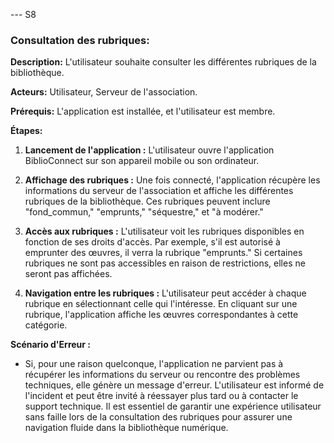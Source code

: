 --- S8
### Consultation des rubriques:

**Description:** L'utilisateur souhaite consulter les différentes rubriques de la bibliothèque.

**Acteurs:** Utilisateur, Serveur de l'association.

**Prérequis:** L'application est installée, et l'utilisateur est membre.

**Étapes:**

1. **Lancement de l'application :** L'utilisateur ouvre l'application BiblioConnect sur son appareil mobile ou son ordinateur.

2. **Affichage des rubriques :** Une fois connecté, l'application récupère les informations du serveur de l'association et affiche les différentes rubriques de la bibliothèque. Ces rubriques peuvent inclure "fond_commun," "emprunts," "séquestre," et "à modérer."

3. **Accès aux rubriques :** L'utilisateur voit les rubriques disponibles en fonction de ses droits d'accès. Par exemple, s'il est autorisé à emprunter des œuvres, il verra la rubrique "emprunts." Si certaines rubriques ne sont pas accessibles en raison de restrictions, elles ne seront pas affichées.

4. **Navigation entre les rubriques :** L'utilisateur peut accéder à chaque rubrique en sélectionnant celle qui l'intéresse. En cliquant sur une rubrique, l'application affiche les œuvres correspondantes à cette catégorie.

**Scénario d'Erreur :**

- Si, pour une raison quelconque, l'application ne parvient pas à récupérer les informations du serveur ou rencontre des problèmes techniques, elle génère un message d'erreur. L'utilisateur est informé de l'incident et peut être invité à réessayer plus tard ou à contacter le support technique. Il est essentiel de garantir une expérience utilisateur sans faille lors de la consultation des rubriques pour assurer une navigation fluide dans la bibliothèque numérique.


